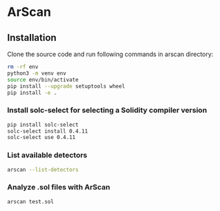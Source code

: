 # ArScan

## Installation

Clone the source code and run following commands in arscan directory:

```bash
rm -rf env
python3 -m venv env
source env/bin/activate
pip install --upgrade setuptools wheel
pip install -e .
```

### Install solc-select for selecting a Solidity compiler version

```bash
pip install solc-select
solc-select install 0.4.11
solc-select use 0.4.11
```

### List available detectors

```bash
arscan --list-detectors
```

### Analyze .sol files with ArScan

```bash
arscan test.sol
```